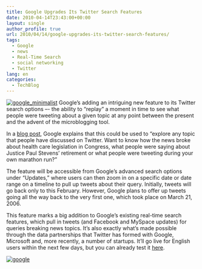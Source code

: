 ```yaml
---
title: Google Upgrades Its Twitter Search Features
date: 2010-04-14T23:43:00+00:00
layout: single
author_profile: true
url: 2010/04/14/google-upgrades-its-twitter-search-features/
tags:
  - Google
  - news
  - Real-Time Search
  - social networking
  - Twitter
lang: en
categories: 
  - TechBlog
---
```

[![google_minimalist](http://lh6.ggpht.com/_vaUVXcmC3OI/S8ZL9l3J4GI/AAAAAAAAB9s/xO3wR-bIoGM/google_minimalist_thumb%5B1%5D.jpg?imgmax=800 "google_minimalist")](http://lh6.ggpht.com/_vaUVXcmC3OI/S8ZL7_qkvdI/AAAAAAAAB9o/lB1MYK5VyHw/s1600-h/google_minimalist%5B3%5D.jpg) Google’s adding an intriguing new feature to its Twitter search options –- the ability to “replay” a moment in time to see what people were tweeting about a given topic at any point between the present and the advent of the microblogging tool. 

In a [blog post](http://googleblog.blogspot.com/2010/04/replay-it-google-search-across-twitter.html), Google explains that this could be used to “explore any topic that people have discussed on Twitter. Want to know how the news broke about health care legislation in Congress, what people were saying about Justice Paul Stevens’ retirement or what people were tweeting during your own marathon run?” 

The feature will be accessible from Google’s advanced search options under “Updates,” where users can then zoom in on a specific date or date range on a timeline to pull up tweets about their query. Initially, tweets will go back only to this February. However, Google plans to offer up tweets going all the way back to the very first one, which took place on March 21, 2006. 

This feature marks a big addition to Google’s existing real-time search features, which pull in tweets (and Facebook and MySpace updates) for queries breaking news topics. It’s also exactly what’s made possible through the data partnerships that Twitter has formed with Google, Microsoft and, more recently, a number of startups. It’ll go live for English users within the next few days, but you can already test it [here](http://www.google.com/search?hl=en&tbo=1&esrch=RTReplay&q=obama&tbs=mbl:1,mbl_hs:1271167987,mbl_he:1271254387,mbl_rs:1271184140,mbl_re:1271184165). 

[![google](http://lh5.ggpht.com/_vaUVXcmC3OI/S8ZMCM_u-2I/AAAAAAAAB90/O-kxcwvEZIE/google_thumb%5B2%5D.jpg?imgmax=800 "google")](http://lh5.ggpht.com/_vaUVXcmC3OI/S8ZL_ud0nRI/AAAAAAAAB9w/Pq5NRQOMW0E/s1600-h/google%5B4%5D.jpg)